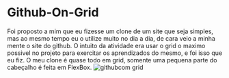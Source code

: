 # Github-On-Grid
Foi proposto a mim que eu fizesse um clone de um site que seja simples, mas ao mesmo tempo eu o utilize muito no dia a dia,
de cara veio a minha mente o site do github. O intuito da atividade era usar o grid o maximo possivel no projeto para exercitar os 
aprendizados do mesmo, e foi isso que eu fiz. O meu clone é quase todo em grid, somente uma pequena parte do cabeçalho é feita em FlexBox.
![githubcom grid](https://user-images.githubusercontent.com/116298645/199733327-3b974c4d-e0c2-4cb8-aa97-bdb1b63a4319.png)

